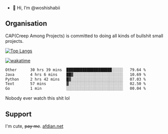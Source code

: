 - 👋 Hi, I’m @woshishabii

## Organisation

CAP(Creep Among Projects) is committed to doing all kinds of bullshit small projects.

[![Top Langs](https://github-readme-stats.vercel.app/api/top-langs/?username=woshishabii&layout=compact)](https://github.com/anuraghazra/github-readme-stats)

[![wakatime](https://wakatime.com/badge/user/34d02784-acc1-4a16-82d7-33fdb53c4ed6.svg)](https://wakatime.com/@34d02784-acc1-4a16-82d7-33fdb53c4ed6)


<!--START_SECTION:waka-->

```txt
Other      30 hrs 39 mins  ████████████████████░░░░░   79.64 %
Java       4 hrs 6 mins    ██▓░░░░░░░░░░░░░░░░░░░░░░   10.69 %
Python     2 hrs 42 mins   █▓░░░░░░░░░░░░░░░░░░░░░░░   07.03 %
Text       57 mins         ▓░░░░░░░░░░░░░░░░░░░░░░░░   02.50 %
Go         1 min           ░░░░░░░░░░░░░░░░░░░░░░░░░   00.04 %
```

<!--END_SECTION:waka-->

Nobody ever watch this shit lol

## Support
I'm cute, ~~pay me~~.
[afdian.net](https://afdian.com/a/woshishabi)

<!---
woshishabii/woshishabii is a ✨ special ✨ repository because its `README.md` (this file) appears on your GitHub profile.
You can click the Preview link to take a look at your changes.
--->
